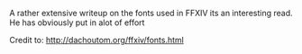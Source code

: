 A rather extensive writeup on the fonts used in FFXIV its an interesting read.
He has obviously put in alot of effort

Credit to:
http://dachoutom.org/ffxiv/fonts.html